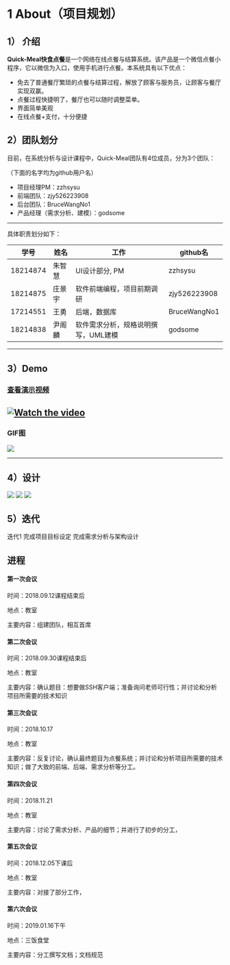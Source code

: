 # 1 About（项目规划）

## 1）	介绍

**Quick-Meal快食点餐**是一个网络在线点餐与结算系统。该产品是一个微信点餐小程序，它以微信为入口，使用手机进行点餐。本系统具有以下优点：

- 免去了普通餐厅繁琐的点餐与结算过程，解放了顾客与服务员，让顾客与餐厅实现双赢。
- 点餐过程快捷明了，餐厅也可以随时调整菜单。
- 界面简单美观
- 在线点餐+支付，十分便捷



## 2）团队划分

目前，在系统分析与设计课程中，Quick-Meal团队有4位成员，分为3个团队：

（下面的名字均为github用户名）

- 项目经理PM：zzhsysu
- 前端团队：zjy526223908
- 后台团队：BruceWangNo1
- 产品经理（需求分析、建模）：godsome

------

具体职责划分如下：

| 学号     | 姓名   | 工作                                | github名     |
| -------- | ------ | ----------------------------------- | ------------ |
| 18214874 | 朱智慧 | UI设计部分, PM                      | zzhsysu      |
| 18214875 | 庄景宇 | 软件前端编程，项目前期调研          | zjy526223908 |
| 17214551 | 王勇   | 后端，数据库                        | BruceWangNo1 |
| 18214838 | 尹阁麟 | 软件需求分析，规格说明撰写，UML建模 | godsome      |

----

## 3）Demo
### [查看演示视频](https://www.meipai.com/media/1078311199)
[![Watch the video](images/index1_mini.png)](https://www.meipai.com/media/1078311199)
----
### GIF图
![](images/demo.gif)

----
## 4）设计
![](images/design_1.Jpeg)
![](images/design_2.Jpeg)
![](images/design_3.Jpeg)
## 5）迭代

迭代1
完成项目目标设定
完成需求分析与架构设计


## 进程

#### 第一次会议

时间：2018.09.12课程结束后

地点：教室

主要内容：组建团队，相互首席

#### 第二次会议

时间：2018.09.30课程结束后

地点：教室

主要内容：确认题目：想要做SSH客户端；准备询问老师可行性；并讨论和分析项目所需要的技术知识

#### 第三次会议

时间：2018.10.17

地点：教室

主要内容：反复讨论，确认最终题目为点餐系统；并讨论和分析项目所需要的技术知识；做了大致的前端、后端、需求分析等分工。

#### 第四次会议

时间：2018.11.21

地点：教室

主要内容：讨论了需求分析、产品的细节；并进行了初步的分工，

#### 第五次会议

时间：2018.12.05下课后

地点：教室

主要内容：对接了部分工作，

#### 第六次会议

时间：2019.01.16下午

地点：三饭食堂

主要内容：分工撰写文档；文档规范
